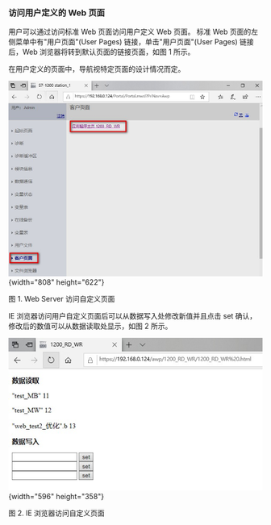 ### 访问用户定义的 Web 页面

用户可以通过访问标准 Web 页面访问用户定义 Web 页面。 标准 Web
页面的左侧菜单中有\"用户页面\"(User Pages) 链接，单击\"用户页面\"(User
Pages) 链接后，Web 浏览器将转到默认页面的链接页面，如图 1 所示。

在用户定义的页面中，导航视特定页面的设计情况而定。

![](images/09-01.jpg){width="808" height="622"}

图 1. Web Server 访问自定义页面

IE 浏览器访问用户自定义页面后可以从数据写入处修改新值并且点击 set
确认，修改后的数值可以从数据读取处显示，如图 2 所示。

![](images/09-02.jpg){width="596" height="358"}

图 2. IE 浏览器访问自定义页面
